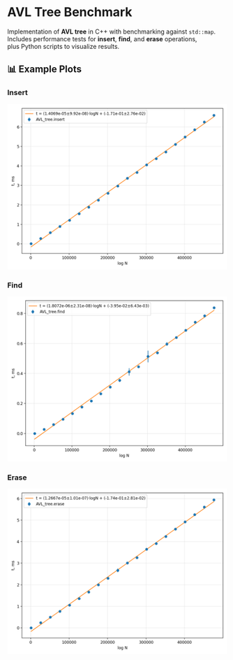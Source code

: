 # AVL Tree Benchmark

Implementation of **AVL tree** in C++ with benchmarking against `std::map`.  
Includes performance tests for **insert**, **find**, and **erase** operations,  
plus Python scripts to visualize results.

## 📊 Example Plots

### Insert
![Insert benchmark](plots/insert_avg_fit.png)

### Find
![Find benchmark](plots/find_avg_fit.png)

### Erase
![Erase benchmark](plots/erase_avg_fit.png)


